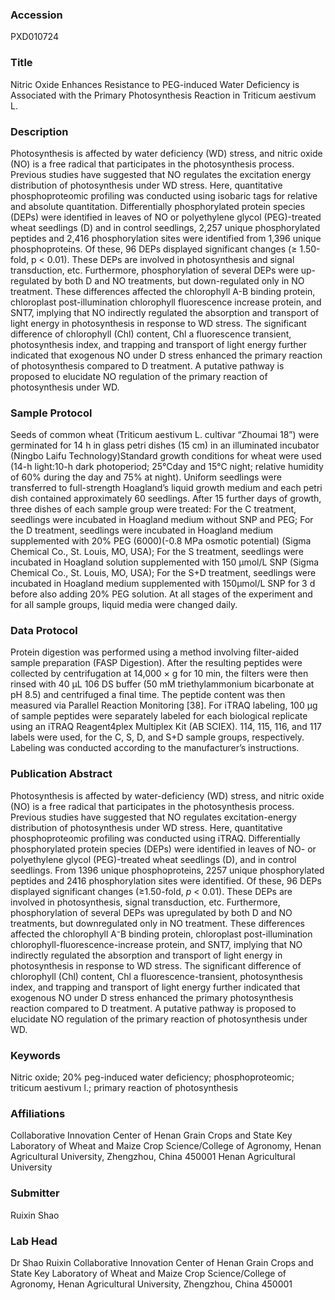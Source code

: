 ### Accession
PXD010724

### Title
Nitric Oxide Enhances Resistance to PEG-induced Water Deficiency is Associated with the Primary Photosynthesis Reaction in Triticum aestivum L.

### Description
Photosynthesis is affected by water deficiency (WD) stress, and nitric oxide (NO) is a free radical that participates in the photosynthesis process. Previous studies have suggested that NO regulates the excitation energy distribution of photosynthesis under WD stress. Here, quantitative phosphoproteomic profiling was conducted using isobaric tags for relative and absolute quantitation. Differentially phosphorylated protein species (DEPs) were identified in leaves of NO or polyethylene glycol (PEG)-treated wheat seedlings (D) and in control seedlings, 2,257 unique phosphorylated peptides and 2,416 phosphorylation sites were identified from 1,396 unique phosphoproteins. Of these, 96 DEPs displayed significant changes (≥ 1.50-fold, p < 0.01). These DEPs are involved in photosynthesis and signal transduction, etc. Furthermore, phosphorylation of several DEPs were up-regulated by both D and NO treatments, but down-regulated only in NO treatment. These differences affected the chlorophyll A-B binding protein, chloroplast post-illumination chlorophyll fluorescence increase protein, and SNT7, implying that NO indirectly regulated the absorption and transport of light energy in photosynthesis in response to WD stress. The significant difference of chlorophyll (Chl) content, Chl a fluorescence transient, photosynthesis index, and trapping and transport of light energy further indicated that exogenous NO under D stress enhanced the primary reaction of photosynthesis compared to D treatment. A putative pathway is proposed to elucidate NO regulation of the primary reaction of photosynthesis under WD.

### Sample Protocol
Seeds of common wheat (Triticum aestivum L. cultivar “Zhoumai 18”) were germinated for 14 h in glass petri dishes (15 cm) in an illuminated incubator (Ningbo Laifu Technology)Standard growth conditions for wheat were used (14-h light:10-h dark photoperiod; 25°Cday and 15°C night; relative humidity of 60% during the day and 75% at night). Uniform seedlings were transferred to full-strength Hoagland’s liquid growth medium and each petri dish contained approximately 60 seedlings. After 15 further days of growth, three dishes of each sample group were treated: For the C treatment, seedlings were incubated in Hoagland medium without SNP and PEG; For the D treatment, seedlings were incubated in Hoagland medium supplemented with 20% PEG (6000)(-0.8 MPa osmotic potential) (Sigma Chemical Co., St. Louis, MO, USA); For the S treatment, seedlings were incubated in Hoagland solution supplemented with 150 µmol/L SNP (Sigma Chemical Co., St. Louis, MO, USA); For the S+D treatment, seedlings were incubated in Hoagland medium supplemented with 150µmol/L SNP for 3 d before also adding 20% PEG solution. At all stages of the experiment and for all sample groups, liquid media were changed daily.

### Data Protocol
Protein digestion was performed using a method involving filter-aided sample preparation (FASP Digestion). After the resulting peptides were collected by centrifugation at 14,000 × g for 10 min, the filters were then rinsed with 40 µL 106 DS buffer (50 mM triethylammonium bicarbonate at pH 8.5) and centrifuged a final time. The peptide content was then measured via Parallel Reaction Monitoring [38]. For iTRAQ labeling, 100 μg of sample peptides were separately labeled for each biological replicate using an iTRAQ Reagent4plex Multiplex Kit (AB SCIEX). 114, 115, 116, and 117 labels were used, for the C, S, D, and S+D sample groups, respectively. Labeling was conducted according to the manufacturer’s instructions.

### Publication Abstract
Photosynthesis is affected by water-deficiency (WD) stress, and nitric oxide (NO) is a free radical that participates in the photosynthesis process. Previous studies have suggested that NO regulates excitation-energy distribution of photosynthesis under WD stress. Here, quantitative phosphoproteomic profiling was conducted using iTRAQ. Differentially phosphorylated protein species (DEPs) were identified in leaves of NO- or polyethylene glycol (PEG)-treated wheat seedlings (D), and in control seedlings. From 1396 unique phosphoproteins, 2257 unique phosphorylated peptides and 2416 phosphorylation sites were identified. Of these, 96 DEPs displayed significant changes (&#x2265;1.50-fold, <i>p</i> &lt; 0.01). These DEPs are involved in photosynthesis, signal transduction, etc. Furthermore, phosphorylation of several DEPs was upregulated by both D and NO treatments, but downregulated only in NO treatment. These differences affected the chlorophyll A&#x207b;B binding protein, chloroplast post-illumination chlorophyll-fluorescence-increase protein, and SNT7, implying that NO indirectly regulated the absorption and transport of light energy in photosynthesis in response to WD stress. The significant difference of chlorophyll (Chl) content, Chl a fluorescence-transient, photosynthesis index, and trapping and transport of light energy further indicated that exogenous NO under D stress enhanced the primary photosynthesis reaction compared to D treatment. A putative pathway is proposed to elucidate NO regulation of the primary reaction of photosynthesis under WD.

### Keywords
Nitric oxide; 20% peg-induced water deficiency; phosphoproteomic; triticum aestivum l.; primary reaction of photosynthesis

### Affiliations
Collaborative Innovation Center of Henan Grain Crops and State Key Laboratory of Wheat and Maize Crop Science/College of Agronomy, Henan Agricultural University, Zhengzhou, China 450001
Henan Agricultural University

### Submitter
Ruixin Shao

### Lab Head
Dr Shao Ruixin
Collaborative Innovation Center of Henan Grain Crops and State Key Laboratory of Wheat and Maize Crop Science/College of Agronomy, Henan Agricultural University, Zhengzhou, China 450001


